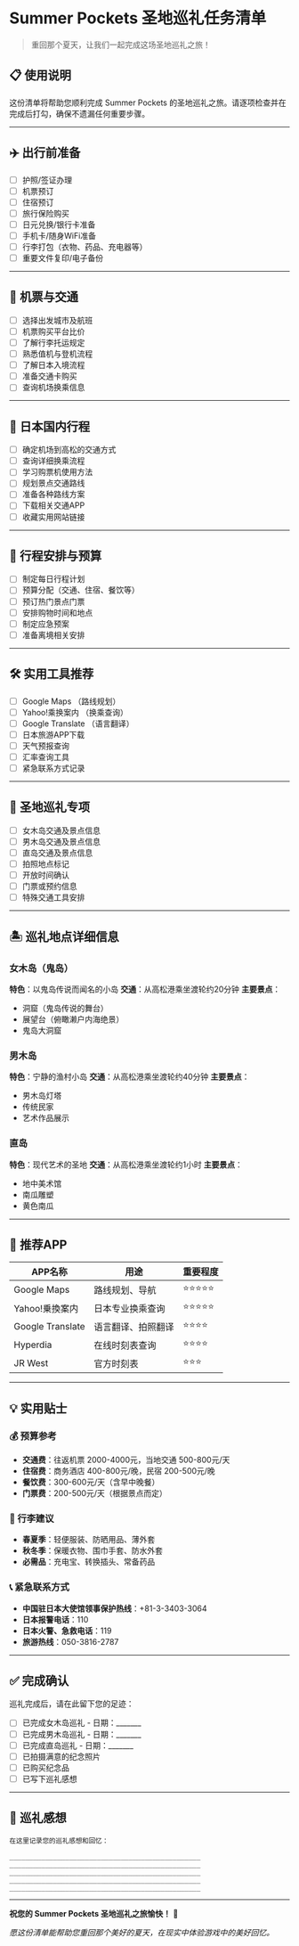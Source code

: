 # Summer Pockets 圣地巡礼任务清单

> 重回那个夏天，让我们一起完成这场圣地巡礼之旅！

## 📋 使用说明

这份清单将帮助您顺利完成 Summer Pockets 的圣地巡礼之旅。请逐项检查并在完成后打勾，确保不遗漏任何重要步骤。

---

## ✈️ 出行前准备

- [ ] 护照/签证办理
- [ ] 机票预订
- [ ] 住宿预订
- [ ] 旅行保险购买
- [ ] 日元兑换/银行卡准备
- [ ] 手机卡/随身WiFi准备
- [ ] 行李打包（衣物、药品、充电器等）
- [ ] 重要文件复印/电子备份

---

## 🚌 机票与交通

- [ ] 选择出发城市及航班
- [ ] 机票购买平台比价
- [ ] 了解行李托运规定
- [ ] 熟悉值机与登机流程
- [ ] 了解日本入境流程
- [ ] 准备交通卡购买
- [ ] 查询机场换乘信息

---

## 🎌 日本国内行程

- [ ] 确定机场到高松的交通方式
- [ ] 查询详细换乘流程
- [ ] 学习购票机使用方法
- [ ] 规划景点交通路线
- [ ] 准备各种路线方案
- [ ] 下载相关交通APP
- [ ] 收藏实用网站链接

---

## 📅 行程安排与预算

- [ ] 制定每日行程计划
- [ ] 预算分配（交通、住宿、餐饮等）
- [ ] 预订热门景点门票
- [ ] 安排购物时间和地点
- [ ] 制定应急预案
- [ ] 准备离境相关安排

---

## 🛠️ 实用工具推荐

- [ ] Google Maps （路线规划）
- [ ] Yahoo!乘换案内 （换乘查询）
- [ ] Google Translate （语言翻译）
- [ ] 日本旅游APP下载
- [ ] 天气预报查询
- [ ] 汇率查询工具
- [ ] 紧急联系方式记录

---

## 🌟 圣地巡礼专项

- [ ] 女木岛交通及景点信息
- [ ] 男木岛交通及景点信息
- [ ] 直岛交通及景点信息
- [ ] 拍照地点标记
- [ ] 开放时间确认
- [ ] 门票或预约信息
- [ ] 特殊交通工具安排

---

## 🏝️ 巡礼地点详细信息

### 女木岛（鬼岛）
**特色**：以鬼岛传说而闻名的小岛
**交通**：从高松港乘坐渡轮约20分钟
**主要景点**：
- 洞窟（鬼岛传说的舞台）
- 展望台（俯瞰濑户内海绝景）
- 鬼岛大洞窟

### 男木岛
**特色**：宁静的渔村小岛
**交通**：从高松港乘坐渡轮约40分钟
**主要景点**：
- 男木岛灯塔
- 传统民家
- 艺术作品展示

### 直岛
**特色**：现代艺术的圣地
**交通**：从高松港乘坐渡轮约1小时
**主要景点**：
- 地中美术馆
- 南瓜雕塑
- 黄色南瓜

---

## 📱 推荐APP

| APP名称 | 用途 | 重要程度 |
|---------|------|----------|
| Google Maps | 路线规划、导航 | ⭐⭐⭐⭐⭐ |
| Yahoo!乗換案内 | 日本专业换乘查询 | ⭐⭐⭐⭐⭐ |
| Google Translate | 语言翻译、拍照翻译 | ⭐⭐⭐⭐ |
| Hyperdia | 在线时刻表查询 | ⭐⭐⭐⭐ |
| JR West | 官方时刻表 | ⭐⭐⭐ |

---

## 💡 实用贴士

### 💰 预算参考
- **交通费**：往返机票 2000-4000元，当地交通 500-800元/天
- **住宿费**：商务酒店 400-800元/晚，民宿 200-500元/晚
- **餐饮费**：300-600元/天（含早中晚餐）
- **门票费**：200-500元/天（根据景点而定）

### 🎒 行李建议
- **春夏季**：轻便服装、防晒用品、薄外套
- **秋冬季**：保暖衣物、围巾手套、防水外套
- **必需品**：充电宝、转换插头、常备药品

### 📞 紧急联系方式
- **中国驻日本大使馆领事保护热线**：+81-3-3403-3064
- **日本报警电话**：110
- **日本火警、急救电话**：119
- **旅游热线**：050-3816-2787

---

## ✅ 完成确认

巡礼完成后，请在此留下您的足迹：

- [ ] 已完成女木岛巡礼 - 日期：_______
- [ ] 已完成男木岛巡礼 - 日期：_______  
- [ ] 已完成直岛巡礼 - 日期：_______
- [ ] 已拍摄满意的纪念照片
- [ ] 已购买纪念品
- [ ] 已写下巡礼感想

---

## 🌅 巡礼感想

```
在这里记录您的巡礼感想和回忆：

________________________________________________
________________________________________________
________________________________________________
________________________________________________
________________________________________________
```

---

**祝您的 Summer Pockets 圣地巡礼之旅愉快！** 🌟

*愿这份清单能帮助您重回那个美好的夏天，在现实中体验游戏中的美好回忆。*
